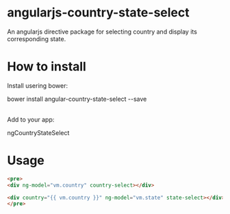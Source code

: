 # angularjs-country-state-select
An angularjs directive package for selecting country and display its corresponding state.

# How to install
Install usering bower:

bower install angular-country-state-select --save<br><br>

Add to your app:

ngCountryStateSelect

# Usage
```html
<pre>
<div ng-model="vm.country" country-select></div>

<div country="{{ vm.country }}" ng-model="vm.state" state-select></div>
</pre>
```